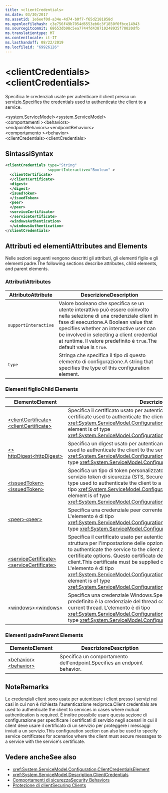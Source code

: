 ```yaml
---
title: <clientCredentials>
ms.date: 03/30/2017
ms.assetid: 1e6eef0d-a34e-4d74-b0f7-f65d2181858d
ms.openlocfilehash: c3e756f49b7054d6553eb6c3f1850f0fbce14943
ms.sourcegitcommit: 68653db98c5ea7744fd438710248935f70020dfb
ms.translationtype: MT
ms.contentlocale: it-IT
ms.lasthandoff: 08/22/2019
ms.locfileid: "69926126"
---
```

# <a name="clientcredentials"></a><span data-ttu-id="924e8-101">\<clientCredentials></span><span class="sxs-lookup"><span data-stu-id="924e8-101">\<clientCredentials></span></span>
<span data-ttu-id="924e8-102">Specifica le credenziali usate per autenticare il client presso un servizio.</span><span class="sxs-lookup"><span data-stu-id="924e8-102">Specifies the credentials used to authenticate the client to a service.</span></span>  
  
 <span data-ttu-id="924e8-103">\<system.ServiceModel></span><span class="sxs-lookup"><span data-stu-id="924e8-103">\<system.ServiceModel></span></span>  
<span data-ttu-id="924e8-104">\<comportamenti ></span><span class="sxs-lookup"><span data-stu-id="924e8-104">\<behaviors></span></span>  
<span data-ttu-id="924e8-105">\<endpointBehaviors></span><span class="sxs-lookup"><span data-stu-id="924e8-105">\<endpointBehaviors></span></span>  
<span data-ttu-id="924e8-106">\<comportamento ></span><span class="sxs-lookup"><span data-stu-id="924e8-106">\<behavior></span></span>  
<span data-ttu-id="924e8-107">\<clientCredentials></span><span class="sxs-lookup"><span data-stu-id="924e8-107">\<clientCredentials></span></span>  
  
## <a name="syntax"></a><span data-ttu-id="924e8-108">Sintassi</span><span class="sxs-lookup"><span data-stu-id="924e8-108">Syntax</span></span>  
  
```xml  
<clientCredentials type="String"
                   supportInteractive="Boolean" >
  <clientCertificate>
  </clientCertificate>
  <digest>
  </digest>
  <isuedToken>
  </isuedToken>
  <peer>
  </peer>
  <serviceCertificate>
  </serviceCertificate>
  <windowsAuthentication>
  </windowsAuthentication>
</clientCredentials>
```  
  
## <a name="attributes-and-elements"></a><span data-ttu-id="924e8-109">Attributi ed elementi</span><span class="sxs-lookup"><span data-stu-id="924e8-109">Attributes and Elements</span></span>  
 <span data-ttu-id="924e8-110">Nelle sezioni seguenti vengono descritti gli attributi, gli elementi figlio e gli elementi padre.</span><span class="sxs-lookup"><span data-stu-id="924e8-110">The following sections describe attributes, child elements, and parent elements.</span></span>  
  
### <a name="attributes"></a><span data-ttu-id="924e8-111">Attributi</span><span class="sxs-lookup"><span data-stu-id="924e8-111">Attributes</span></span>  
  
|<span data-ttu-id="924e8-112">Attributo</span><span class="sxs-lookup"><span data-stu-id="924e8-112">Attribute</span></span>|<span data-ttu-id="924e8-113">Descrizione</span><span class="sxs-lookup"><span data-stu-id="924e8-113">Description</span></span>|  
|---------------|-----------------|  
|`supportInteractive`|<span data-ttu-id="924e8-114">Valore booleano che specifica se un utente interattivo può essere coinvolto nella selezione di una credenziale client in fase di esecuzione.</span><span class="sxs-lookup"><span data-stu-id="924e8-114">A Boolean value that specifies whether an interactive user can be involved in selecting a client credential at runtime.</span></span> <span data-ttu-id="924e8-115">Il valore predefinito è `true`.</span><span class="sxs-lookup"><span data-stu-id="924e8-115">The default value is `true`.</span></span>|  
|`type`|<span data-ttu-id="924e8-116">Stringa che specifica il tipo di questo elemento di configurazione.</span><span class="sxs-lookup"><span data-stu-id="924e8-116">A string that specifies the type of this configuration element.</span></span>|  
  
### <a name="child-elements"></a><span data-ttu-id="924e8-117">Elementi figlio</span><span class="sxs-lookup"><span data-stu-id="924e8-117">Child Elements</span></span>  
  
|<span data-ttu-id="924e8-118">Elemento</span><span class="sxs-lookup"><span data-stu-id="924e8-118">Element</span></span>|<span data-ttu-id="924e8-119">Descrizione</span><span class="sxs-lookup"><span data-stu-id="924e8-119">Description</span></span>|  
|-------------|-----------------|  
|[<span data-ttu-id="924e8-120">\<clientCertificate></span><span class="sxs-lookup"><span data-stu-id="924e8-120">\<clientCertificate></span></span>](clientcertificate-of-clientcredentials-element.md)|<span data-ttu-id="924e8-121">Specifica il certificato usato per autenticare il client presso il servizio.</span><span class="sxs-lookup"><span data-stu-id="924e8-121">Specifies the certificate used to authenticate the client to the service.</span></span> <span data-ttu-id="924e8-122">L'elemento è di tipo <xref:System.ServiceModel.Configuration.X509InitiatorCertificateClientElement>.</span><span class="sxs-lookup"><span data-stu-id="924e8-122">This element is of type <xref:System.ServiceModel.Configuration.X509InitiatorCertificateClientElement>.</span></span>|  
|[<span data-ttu-id="924e8-123">\<> httpDigest</span><span class="sxs-lookup"><span data-stu-id="924e8-123">\<httpDigest></span></span>](httpdigest-element.md)|<span data-ttu-id="924e8-124">Specifica un digest usato per autenticare il client presso il servizio.</span><span class="sxs-lookup"><span data-stu-id="924e8-124">Specifies a digest used to authenticate the client to the service.</span></span> <span data-ttu-id="924e8-125">L'elemento è di tipo <xref:System.ServiceModel.Configuration.HttpDigestClientElement>.</span><span class="sxs-lookup"><span data-stu-id="924e8-125">This element is of type <xref:System.ServiceModel.Configuration.HttpDigestClientElement>.</span></span>|  
|[<span data-ttu-id="924e8-126">\<issuedToken></span><span class="sxs-lookup"><span data-stu-id="924e8-126">\<issuedToken></span></span>](issuedtoken.md)|<span data-ttu-id="924e8-127">Specifica un tipo di token personalizzato usato per autenticare il client presso un servizio token di sicurezza (STS, Secure Token Service).</span><span class="sxs-lookup"><span data-stu-id="924e8-127">Specifies a custom token type used to authenticate the client to a Secure Token Service (STS).</span></span> <span data-ttu-id="924e8-128">L'elemento è di tipo <xref:System.ServiceModel.Configuration.IssuedTokenClientElement>.</span><span class="sxs-lookup"><span data-stu-id="924e8-128">This element is of type <xref:System.ServiceModel.Configuration.IssuedTokenClientElement>.</span></span>|  
|[<span data-ttu-id="924e8-129">\<peer></span><span class="sxs-lookup"><span data-stu-id="924e8-129">\<peer></span></span>](peer-of-clientcredentials-element.md)|<span data-ttu-id="924e8-130">Specifica una credenziale peer corrente.</span><span class="sxs-lookup"><span data-stu-id="924e8-130">Specifies a current peer credential.</span></span> <span data-ttu-id="924e8-131">L'elemento è di tipo <xref:System.ServiceModel.Configuration.PeerCredentialElement>.</span><span class="sxs-lookup"><span data-stu-id="924e8-131">This element is of type <xref:System.ServiceModel.Configuration.PeerCredentialElement>.</span></span>|  
|[<span data-ttu-id="924e8-132">\<serviceCertificate></span><span class="sxs-lookup"><span data-stu-id="924e8-132">\<serviceCertificate></span></span>](servicecertificate-of-clientcredentials-element.md)|<span data-ttu-id="924e8-133">Specifica il certificato usato per autenticare il servizio presso il client e fornisce una struttura per l'impostazione delle opzioni del certificato.</span><span class="sxs-lookup"><span data-stu-id="924e8-133">Specifies the certificate used to authenticate the service to the client and provides a structure for setting certificate options.</span></span> <span data-ttu-id="924e8-134">Questo certificato deve essere fornito fuori banda dal servizio al client.</span><span class="sxs-lookup"><span data-stu-id="924e8-134">This certificate must be supplied out-of-band from the service to the client.</span></span> <span data-ttu-id="924e8-135">L'elemento è di tipo <xref:System.ServiceModel.Configuration.X509RecipientCertificateClientElement>.</span><span class="sxs-lookup"><span data-stu-id="924e8-135">This element is of type <xref:System.ServiceModel.Configuration.X509RecipientCertificateClientElement>.</span></span>|  
|[<span data-ttu-id="924e8-136">\<windows></span><span class="sxs-lookup"><span data-stu-id="924e8-136">\<windows></span></span>](windows-of-clientcredentials-element.md)|<span data-ttu-id="924e8-137">Specifica una credenziale Windows.</span><span class="sxs-lookup"><span data-stu-id="924e8-137">Specifies a Windows credential.</span></span> <span data-ttu-id="924e8-138">Il valore predefinito è la credenziale del thread corrente.</span><span class="sxs-lookup"><span data-stu-id="924e8-138">The default is the credential of the current thread.</span></span> <span data-ttu-id="924e8-139">L'elemento è di tipo <xref:System.ServiceModel.Configuration.WindowsClientElement>.</span><span class="sxs-lookup"><span data-stu-id="924e8-139">This element is of type <xref:System.ServiceModel.Configuration.WindowsClientElement>.</span></span>|  
  
### <a name="parent-elements"></a><span data-ttu-id="924e8-140">Elementi padre</span><span class="sxs-lookup"><span data-stu-id="924e8-140">Parent Elements</span></span>  
  
|<span data-ttu-id="924e8-141">Elemento</span><span class="sxs-lookup"><span data-stu-id="924e8-141">Element</span></span>|<span data-ttu-id="924e8-142">Descrizione</span><span class="sxs-lookup"><span data-stu-id="924e8-142">Description</span></span>|  
|-------------|-----------------|  
|[<span data-ttu-id="924e8-143">\<behavior></span><span class="sxs-lookup"><span data-stu-id="924e8-143">\<behavior></span></span>](behavior-of-endpointbehaviors.md)|<span data-ttu-id="924e8-144">Specifica un comportamento dell'endpoint.</span><span class="sxs-lookup"><span data-stu-id="924e8-144">Specifies an endpoint behavior.</span></span>|  
  
## <a name="remarks"></a><span data-ttu-id="924e8-145">Note</span><span class="sxs-lookup"><span data-stu-id="924e8-145">Remarks</span></span>  
 <span data-ttu-id="924e8-146">Le credenziali client sono usate per autenticare i client presso i servizi nei casi in cui non è richiesta l'autenticazione reciproca.</span><span class="sxs-lookup"><span data-stu-id="924e8-146">Client credentials are used to authenticate the client to services in cases where mutual authentication is required.</span></span> <span data-ttu-id="924e8-147">È inoltre possibile usare questa sezione di configurazione per specificare i certificati di servizio negli scenari in cui il client deve usare il certificato di un servizio per proteggere i messaggi inviati a un servizio.</span><span class="sxs-lookup"><span data-stu-id="924e8-147">This configuration section can also be used to specify service certificates for scenarios where the client must secure messages to a service with the service's certificate.</span></span>  
  
## <a name="see-also"></a><span data-ttu-id="924e8-148">Vedere anche</span><span class="sxs-lookup"><span data-stu-id="924e8-148">See also</span></span>

- <xref:System.ServiceModel.Configuration.ClientCredentialsElement>
- <xref:System.ServiceModel.Description.ClientCredentials>
- [<span data-ttu-id="924e8-149">Comportamenti di sicurezza</span><span class="sxs-lookup"><span data-stu-id="924e8-149">Security Behaviors</span></span>](../../../wcf/feature-details/security-behaviors-in-wcf.md)
- [<span data-ttu-id="924e8-150">Protezione di client</span><span class="sxs-lookup"><span data-stu-id="924e8-150">Securing Clients</span></span>](../../../wcf/securing-clients.md)
